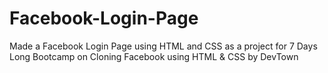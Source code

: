 # Facebook-Login-Page
Made a Facebook Login Page using HTML and CSS as a project for 7 Days Long Bootcamp on Cloning Facebook using HTML &amp; CSS  by DevTown
